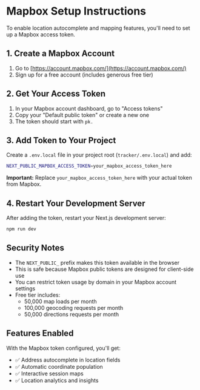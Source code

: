 # Mapbox Setup Instructions

To enable location autocomplete and mapping features, you'll need to set up a Mapbox access token.

## 1. Create a Mapbox Account

1. Go to [https://account.mapbox.com/](https://account.mapbox.com/)
2. Sign up for a free account (includes generous free tier)

## 2. Get Your Access Token

1. In your Mapbox account dashboard, go to "Access tokens"
2. Copy your "Default public token" or create a new one
3. The token should start with `pk.`

## 3. Add Token to Your Project

Create a `.env.local` file in your project root (`tracker/.env.local`) and add:

```bash
NEXT_PUBLIC_MAPBOX_ACCESS_TOKEN=your_mapbox_access_token_here
```

**Important:** Replace `your_mapbox_access_token_here` with your actual token from Mapbox.

## 4. Restart Your Development Server

After adding the token, restart your Next.js development server:

```bash
npm run dev
```

## Security Notes

- The `NEXT_PUBLIC_` prefix makes this token available in the browser
- This is safe because Mapbox public tokens are designed for client-side use
- You can restrict token usage by domain in your Mapbox account settings
- Free tier includes:
  - 50,000 map loads per month
  - 100,000 geocoding requests per month
  - 50,000 directions requests per month

## Features Enabled

With the Mapbox token configured, you'll get:
- ✅ Address autocomplete in location fields
- ✅ Automatic coordinate population
- ✅ Interactive session maps
- ✅ Location analytics and insights

